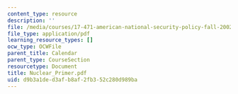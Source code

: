 ```yaml
---
content_type: resource
description: ''
file: /media/courses/17-471-american-national-security-policy-fall-2002/d9b3a1ded3afb8af2fb352c280d989ba_Nuclear_Primer.pdf
file_type: application/pdf
learning_resource_types: []
ocw_type: OCWFile
parent_title: Calendar
parent_type: CourseSection
resourcetype: Document
title: Nuclear_Primer.pdf
uid: d9b3a1de-d3af-b8af-2fb3-52c280d989ba
---
```

